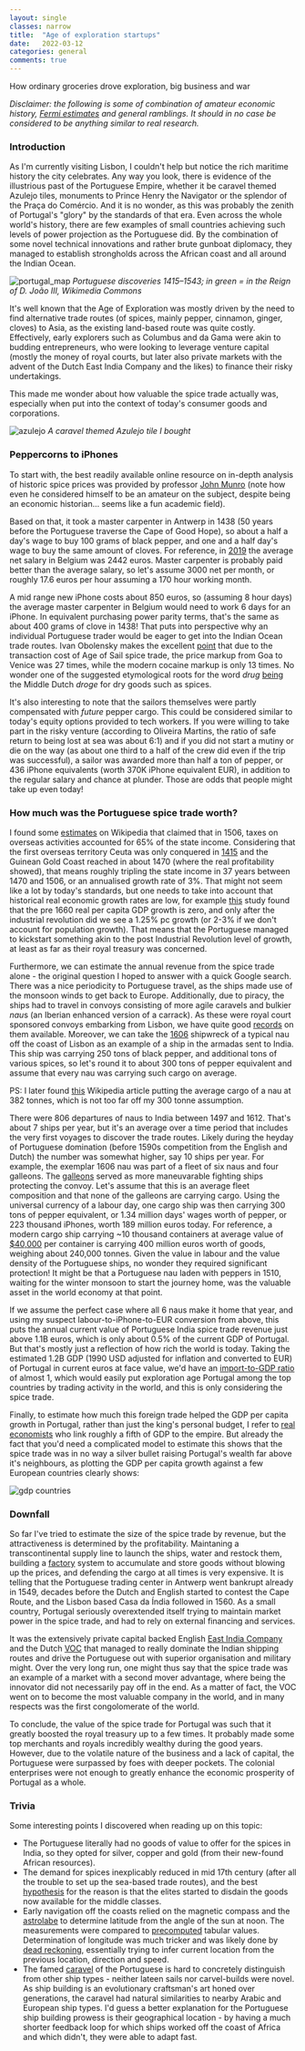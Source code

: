 ```yaml
---
layout: single
classes: narrow
title:  "Age of exploration startups"
date:   2022-03-12
categories: general
comments: true
---
```


How ordinary groceries drove exploration, big business and war

*Disclaimer: the following is some of combination of amateur economic history, [Fermi estimates](https://en.wikipedia.org/wiki/Fermi_problem) and general ramblings. It should in no case be considered to be anything similar to real research.*

### Introduction

As I'm currently visiting Lisbon, I couldn't help but notice the rich maritime history the city celebrates. Any way you look, there is evidence of the illustrious past of the Portuguese Empire, whether it be caravel themed Azulejo tiles, monuments to Prince Henry the Navigator or the splendor of the Praça do Comércio. And it is no wonder, as this was probably the zenith of Portugal's "glory" by the standards of that era. Even across the whole world's history, there are few examples of small countries achieving such levels of power projection as the Portuguese did. By the combination of some novel technical innovations and rather brute gunboat diplomacy, they managed to establish strongholds across the African coast and all around the Indian Ocean. 

![portugal_map](https://upload.wikimedia.org/wikipedia/commons/7/7d/Descobrimentos_e_explora%C3%A7%C3%B5es_portuguesesV2.png)
*Portuguese discoveries 1415–1543; in green = in the Reign of D. João III, Wikimedia Commons*

It's well known that the Age of Exploration was mostly driven by the need to find alternative trade routes (of spices, mainly pepper, cinnamon, ginger, cloves) to Asia, as the existing land-based route was quite costly. Effectively, early explorers such as Columbus and da Gama were akin to budding entrepreneurs, who were looking to leverage venture capital (mostly the money of royal courts, but later also private markets with the advent of the Dutch East India Company and the likes) to finance their risky undertakings.

This made me wonder about how valuable the spice trade actually was, especially when put into the context of today's consumer goods and corporations. 

![azulejo](https://images-for-web-s3.s3.eu-central-1.amazonaws.com/azulejo.jpg)
*A caravel themed Azulejo tile I bought*

### Peppercorns to iPhones

To start with, the best readily available online resource on in-depth analysis of historic spice prices was provided by professor [John Munro](https://www.economics.utoronto.ca/munro5/SPICES1.htm) (note how even he considered himself to be an amateur on the subject, despite being an economic historian... seems like a fun academic field). 

Based on that, it took a master carpenter in Antwerp in 1438 (50 years before the Portuguese traverse the Cape of Good Hope), so about a half a day's wage to buy 100 grams of black pepper, and one and a half day's wage to buy the same amount of cloves. 
For reference, in [2019](https://en.wikipedia.org/wiki/List_of_European_countries_by_average_wage) the average net salary in Belgium was 2442 euros. Master carpenter is probably paid better than the average salary, so let's assume 3000 net per month, or roughly 17.6 euros per hour assuming a 170 hour working month.

A mid range new iPhone costs about 850 euros, so (assuming 8 hour days) the average master carpenter in Belgium would need to work 6 days for an iPhone. In equivalent purchasing power parity terms, that's the same as about 400 grams of clove in 1438! That puts into perspective why an individual Portuguese trader would be eager to get into the Indian Ocean trade routes. Ivan Obolensky makes the excellent [point](https://dynamicdoingness.com/the-spice-trade/) that due to the transaction cost of Age of Sail spice trade, the price markup from Goa to Venice was 27 times, while the modern cocaine markup is only 13 times. No wonder one of the suggested etymological roots for the word *drug* [being](https://books.google.ee/books?id=lD25DwAAQBAJ&pg=PA7&lpg=PA7&dq=spice+trade+droge+dry+goods&source=bl&ots=HntIWypaCR&sig=ACfU3U1YlVipA8srDOXjh7_XeyIQuuktUA&hl=en&sa=X&ved=2ahUKEwiXlq_sy772AhVltIsKHRywC60Q6AF6BAgtEAM#v=onepage&q=spice%20trade%20droge%20dry%20goods&f=false) the Middle Dutch *droge* for dry goods such as spices.

It's also interesting to note that the sailors themselves were partly compensated with *future* pepper cargo. This could be considered similar to today's equity options provided to tech workers. If you were willing to take part in the risky venture (according to Oliveira Martins, the ratio of safe return to being lost at sea was about 6:1) and if you did not start a mutiny or die on the way (as about one third to a half of the crew did even if the trip was successful), a sailor was awarded more than half a ton of pepper, or 436 iPhone equivalents (worth 370K iPhone equivalent EUR), in addition to the regular salary and chance at plunder. Those are odds that people might take up even today!

### How much was the Portuguese spice trade worth?

I found some [estimates](https://en.wikipedia.org/wiki/Economic_history_of_Portugal) on Wikipedia that claimed that in 1506, taxes on overseas activities accounted for 65% of the state income.
Considering that the first overseas territory Ceuta was only conquered in [1415](https://en.wikipedia.org/wiki/Conquest_of_Ceuta) and the Guinean Gold Coast reached in about 1470 (where the real profitability showed), that means roughly tripling the state income in 37 years between 1470 and 1506, or an annualised growth rate of 3%. That might not seem like a lot by today's standards, but one needs to take into account that historical real economic growth rates are low, for example [this](https://academic.oup.com/ereh/article/21/2/141/3044162) study found that the  pre 1660 real per capita GDP growth is zero, and only after the industrial revolution did we see a 1.25% pc growth (or 2-3% if we don't account for population growth). That means that the Portuguese managed to kickstart something akin to the post Industrial Revolution level of growth, at least as far as their royal treasury was concerned.

Furthermore, we can estimate the annual revenue from the spice trade alone - the original question I hoped to answer with a quick Google search. There was a nice periodicity to Portuguese travel, as the ships made use of the monsoon winds to get back to Europe. Additionally, due to piracy, the ships had to travel in convoys consisting of more agile caravels and bulkier *nau*s (an Iberian enhanced version of a carrack). As these were royal court sponsored convoys embarking from Lisbon, we have quite good [records](https://en.wikipedia.org/wiki/Portuguese_India_Armadas) on them available. Moreover, we can take the [1606](https://en.wikipedia.org/wiki/Nossa_Senhora_dos_M%C3%A1rtires_(nau)) shipwreck of a typical nau off the coast of Lisbon as an example of a ship in the armadas sent to India. This ship was carrying 250 tons of black pepper, and additional tons of various spices, so let's round it to about 300 tons of pepper equivalent and assume that every nau was carrying such cargo on average.

PS: I later found [this](https://en.wikipedia.org/wiki/Portuguese_India_Armadas#Compensation_and_spoils) Wikipedia article putting the average cargo of a nau at 382 tonnes, which is not too far off my 300 tonne assumption.

There were 806 departures of naus to India between 1497 and 1612. That's about 7 ships per year, but it's an average over a time period that includes the very first voyages to discover the trade routes. Likely during the heyday of Portuguese domination (before 1590s competition from the English and Dutch) the number was somewhat higher, say 10 ships per year. For example, the exemplar 1606 nau was part of a fleet of six naus and four galleons. The [galleons](https://en.wikipedia.org/wiki/Galleon) served as more maneuvarable fighting ships protecting the convoy. Let's assume that this is an average fleet composition and that none of the galleons are carrying cargo. Using the universal currency of a labour day, one cargo ship was then carrying 300 tons of pepper equivalent, or 1.34 million days' wages worth of pepper, or 223 thousand iPhones, worth 189 million euros today. For reference, a modern cargo ship carrying ~10 thousand containers at average value of [$40,000](https://www.freightwaves.com/news/22b-worth-of-cargo-is-now-stuck-on-container-ships-off-california) per container is carrying 400 million euros worth of goods, weighing about 240,000 tonnes. Given the value in labour and the value density of the Portuguese ships, no wonder they required significant protection! It might be that a Portuguese nau laden with peppers in 1510, waiting for the winter monsoon to start the journey home, was the valuable asset in the world economy at that point.

If we assume the perfect case where all 6 naus make it home that year, and using my suspect labour-to-iPhone-to-EUR conversion from above, this puts the annual current value of Portuguese India spice trade revenue just above 1.1B euros, which is only about 0.5% of the current GDP of Portugal. But that's mostly just a reflection of how rich the world is today. Taking the estimated 1.2B GDP (1990 USD adjusted for inflation and converted to EUR) of Portugal in current euros at face value, we'd have an [import-to-GDP ratio](https://en.wikipedia.org/wiki/List_of_regions_by_past_GDP_(PPP)) of almost 1, which would easily put exploration age Portugal among the top countries by trading activity in the world, and this is only considering the spice trade. 

Finally, to estimate how much this foreign trade helped the GDP per capita growth in Portugal, rather than just the king's personal budget, I refer to [real economists](https://academic.oup.com/ereh/article/19/1/1/2754564?login=false#137415272) who link roughly a fifth of GDP to the empire. But already the fact that you'd need a complicated model to estimate this shows that the spice trade was in no way a silver bullet raising Portugal's wealth far above it's neighbours, as plotting the GDP per capita growth against a few European countries clearly shows:

![gdp countries](https://images-for-web-s3.s3.eu-central-1.amazonaws.com/gdp_countries.png)

### Downfall

So far I've tried to estimate the size of the spice trade by revenue, but the attractiveness is determined by the profitability. Maintaning a transcontinental supply line to launch the ships, water and restock them, building a [factory](https://en.wikipedia.org/wiki/Factory_(trading_post)) system to accumulate and store goods without blowing up the prices, and defending the cargo at all times is very expensive. It is telling that the Portuguese trading center in Antwerp went bankrupt already in 1549, decades before the Dutch and English started to contest the Cape Route, and the Lisbon based Casa da Índia followed in 1560. As a small country, Portugal seriously overextended itself trying to maintain market power in the spice trade, and had to rely on external financing and services.

It was the extensively private capital backed English [East India Company](https://en.wikipedia.org/wiki/East_India_Company) and the Dutch [VOC](https://en.wikipedia.org/wiki/Dutch_East_India_Company) that managed to really dominate the Indian shipping routes and drive the Portuguese out with superior organisation and military might. Over the very long run, one might thus say that the spice trade was an example of a market with a second mover advantage, where being the innovator did not necessarily pay off in the end. As a matter of fact, the VOC went on to become the most valuable company in the world, and in many respects was the first congolomerate of the world. 

To conclude, the value of the spice trade for Portugal was such that it greatly boosted the royal treasury up to a few times. It probably made some top merchants and royals incredibly wealthy during the good years. However, due to the volatile nature of the business and a lack of capital, the Portuguese were surpassed by foes with deeper pockets. The colonial enterprises were not enough to greatly enhance the economic prosperity of Portugal as a whole.

### Trivia

Some interesting points I discovered when reading up on this topic:

* The Portuguese literally had no goods of value to offer for the spices in India, so they opted for silver, copper and gold (from their new-found African resources).
* The demand for spices inexplicably reduced in mid 17th century (after all the trouble to set up the sea-based trade routes), and the best [hypothesis](https://www.npr.org/sections/thesalt/2015/03/26/394339284/how-snobbery-helped-take-the-spice-out-of-european-cooking) for the reason is that the elites started to disdain the goods now available for the middle classes.
* Early navigation off the coasts relied on the magnetic compass and the [astrolabe](https://en.wikipedia.org/wiki/Astrolabe) to determine latitude from the angle of the sun at noon. The measurements were compared to [precomputed](https://en.wikipedia.org/wiki/Abraham_Zacuto) tabular values. Determination of longitude was much tricker and was likely done by [dead reckoning](https://en.wikipedia.org/wiki/Dead_reckoning), essentially trying to infer current location from the previous location, direction and speed.
* The famed [caravel](https://en.wikipedia.org/wiki/Caravel) of the Portuguese is hard to concretely distinguish from other ship types - neither lateen sails nor carvel-builds were novel. As ship building is an evolutionary craftsman's art honed over generations, the caravel had natural similarities to nearby Arabic and European ship types. I'd guess a better explanation for the Portuguese ship building prowess is their geographical location - by having a much shorter feedback loop for which ships worked off the coast of Africa and which didn't, they were able to adapt fast.








